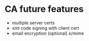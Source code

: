 # CA future features

* multiple server certs
* xml code signing with client cert
* email encryption (optional) s/mime
